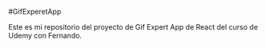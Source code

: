 #GifExperetApp

Este es mi repositorio del proyecto de Gif Expert App de React del curso de Udemy con Fernando.